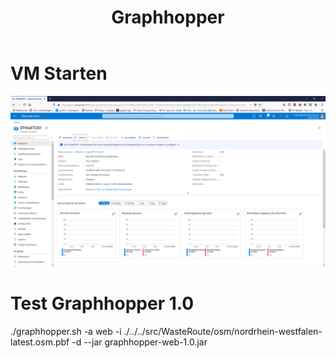 ﻿---
layout: post
title:  Graphhopper 
categories: [WEB, MAP]
tags: [Web,API,Map,Route]
--- 

# VM Starten 


![Azur V M Start](../pic/azurVMStart.png)

# Test Graphhopper 1.0 

 ./graphhopper.sh -a web -i ./../../src/WasteRoute/osm/nordrhein-westfalen-latest.osm.pbf -d --jar graphhopper-web-1.0.jar
